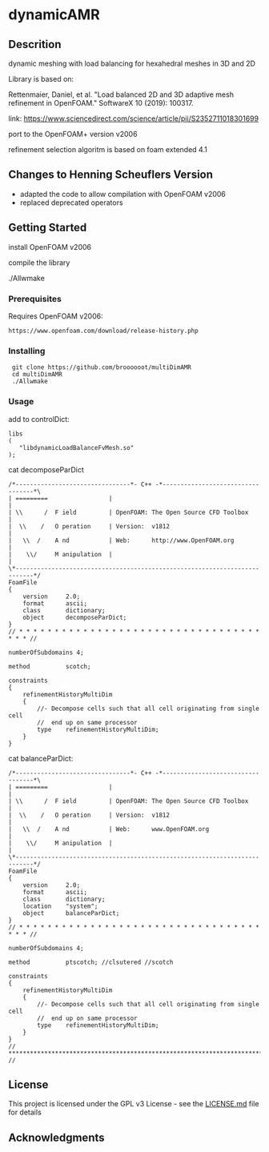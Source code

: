 # dynamicAMR

## Descrition

dynamic meshing with load balancing for hexahedral meshes in 3D and 2D

Library is based on:

Rettenmaier, Daniel, et al. "Load balanced 2D and 3D adaptive mesh refinement in OpenFOAM." SoftwareX 10 (2019): 100317.

link:
https://www.sciencedirect.com/science/article/pii/S2352711018301699

port to the OpenFOAM+ version v2006

refinement selection algoritm is based on foam extended 4.1

## Changes to Henning Scheuflers Version

- adapted the code to allow compilation with OpenFOAM v2006
- replaced deprecated operators

## Getting Started

install OpenFOAM v2006

compile the library

./Allwmake

### Prerequisites

Requires OpenFOAM v2006:

```
https://www.openfoam.com/download/release-history.php
```

### Installing

```
 git clone https://github.com/broooooot/multiDimAMR
 cd multiDimAMR
 ./Allwmake
```
### Usage

add to controlDict:
```
libs
(
   "libdynamicLoadBalanceFvMesh.so"	
);
```

cat decomposeParDict
```
/*--------------------------------*- C++ -*----------------------------------*\
| =========                 |                                                 |
| \\      /  F ield         | OpenFOAM: The Open Source CFD Toolbox           |
|  \\    /   O peration     | Version:  v1812                                   |
|   \\  /    A nd           | Web:      http://www.OpenFOAM.org               |
|    \\/     M anipulation  |                                                 |
\*---------------------------------------------------------------------------*/
FoamFile
{
    version     2.0;
    format      ascii;
    class       dictionary;
    object      decomposeParDict;
}
// * * * * * * * * * * * * * * * * * * * * * * * * * * * * * * * * * * * * * //

numberOfSubdomains 4;

method          scotch;

constraints
{
    refinementHistoryMultiDim
    {
        //- Decompose cells such that all cell originating from single cell
        //  end up on same processor
        type    refinementHistoryMultiDim;
    }
}
```

cat balanceParDict:
```
/*--------------------------------*- C++ -*----------------------------------*\
| =========                 |                                                 |
| \\      /  F ield         | OpenFOAM: The Open Source CFD Toolbox           |
|  \\    /   O peration     | Version:  v1812                                 |
|   \\  /    A nd           | Web:      www.OpenFOAM.org                      |
|    \\/     M anipulation  |                                                 |
\*---------------------------------------------------------------------------*/
FoamFile
{
    version     2.0;
    format      ascii;
    class       dictionary;
    location    "system";
    object      balanceParDict;
}
// * * * * * * * * * * * * * * * * * * * * * * * * * * * * * * * * * * * * * //

numberOfSubdomains 4;

method          ptscotch; //clsutered //scotch

constraints
{
    refinementHistoryMultiDim
    {
        //- Decompose cells such that all cell originating from single cell
        //  end up on same processor
        type    refinementHistoryMultiDim;
    }
}
// ************************************************************************* //
```

## License

This project is licensed under the GPL v3 License - see the [LICENSE.md](LICENSE.md) file for details

## Acknowledgments



